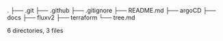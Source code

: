 .
├── .git
├── .github
├── .gitignore
├── README.md
├── argoCD
├── docs
├── fluxv2
├── terraform
└── tree.md

6 directories, 3 files
